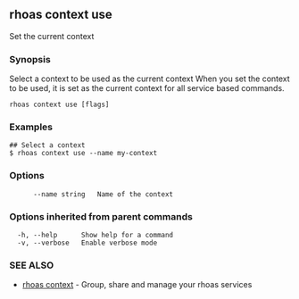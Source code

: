 ## rhoas context use

Set the current context

### Synopsis

Select a context to be used as the current context When you set the context to be used, it is set as the current context for all service based commands.


```
rhoas context use [flags]
```

### Examples

```
## Select a context
$ rhoas context use --name my-context

```

### Options

```
      --name string   Name of the context
```

### Options inherited from parent commands

```
  -h, --help      Show help for a command
  -v, --verbose   Enable verbose mode
```

### SEE ALSO

* [rhoas context](rhoas_context.md)	 - Group, share and manage your rhoas services

